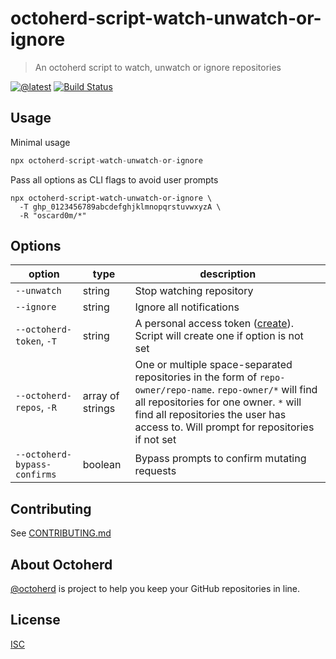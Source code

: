 # octoherd-script-watch-unwatch-or-ignore

> An octoherd script to watch, unwatch or ignore repositories

[![@latest](https://img.shields.io/npm/v/octoherd-script-watch-unwatch-or-ignore.svg)](https://www.npmjs.com/package/octoherd-script-watch-unwatch-or-ignore)
[![Build Status](https://github.com/oscard0m/octoherd-script-watch-unwatch-or-ignore/workflows/Test/badge.svg)](https://github.com/oscard0m/octoherd-script-watch-unwatch-or-ignore/actions?query=workflow%3ATest+branch%3Amain)

## Usage

Minimal usage

```js
npx octoherd-script-watch-unwatch-or-ignore
```

Pass all options as CLI flags to avoid user prompts

```
npx octoherd-script-watch-unwatch-or-ignore \
  -T ghp_0123456789abcdefghjklmnopqrstuvwxyzA \
  -R "oscard0m/*"
```

## Options

| option                       | type             | description                                                                                                                                                                                                                                 |
| ---------------------------- | ---------------- | ------------------------------------------------------------------------------------------------------------------------------------------------------------------------------------------------------------------------------------------- |
| `--unwatch`                  | string           | Stop watching repository                                                                                                                                                                                                                    |
| `--ignore`                   | string           | Ignore all notifications                                                                                                                                                                                                                    |
| `--octoherd-token`, `-T`     | string           | A personal access token ([create](https://github.com/settings/tokens/new?scopes=repo)). Script will create one if option is not set                                                                                                         |
| `--octoherd-repos`, `-R`     | array of strings | One or multiple space-separated repositories in the form of `repo-owner/repo-name`. `repo-owner/*` will find all repositories for one owner. `*` will find all repositories the user has access to. Will prompt for repositories if not set |
| `--octoherd-bypass-confirms` | boolean          | Bypass prompts to confirm mutating requests                                                                                                                                                                                                 |

## Contributing

See [CONTRIBUTING.md](CONTRIBUTING.md)

## About Octoherd

[@octoherd](https://github.com/octoherd/) is project to help you keep your GitHub repositories in line.

## License

[ISC](LICENSE.md)
